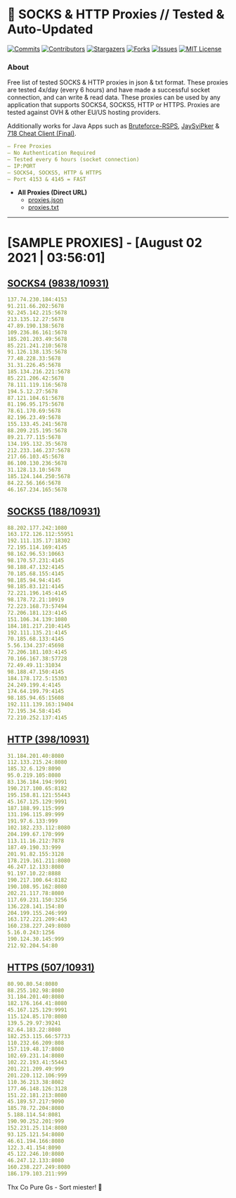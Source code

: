 <!-- MARKDOWN LINKS & IMAGES -->
<!-- https://www.markdownguide.org/basic-syntax/#reference-style-links -->
[contributors-shield]: https://img.shields.io/github/contributors/KaiBurton/free-proxies-autoupdated?style=for-the-badge
[contributors-url]: https://github.com/KaiBurton/free-proxies-autoupdated/graphs/contributors
[forks-shield]: https://img.shields.io/github/forks/KaiBurton/free-proxies-autoupdated?style=for-the-badge
[forks-url]: https://github.com/KaiBurton/free-proxies-autoupdated/network/members
[stars-shield]: https://img.shields.io/github/stars/KaiBurton/free-proxies-autoupdated?style=for-the-badge
[stars-url]: https://github.com/KaiBurton/free-proxies-autoupdated/stargazers
[issues-shield]: https://img.shields.io/github/issues/KaiBurton/free-proxies-autoupdated?style=for-the-badge
[issues-url]: https://github.com/KaiBurton/free-proxies-autoupdated/issues
[license-shield]: https://img.shields.io/github/license/KaiBurton/free-proxies-autoupdated?style=for-the-badge
[license-url]: https://github.com/KaiBurton/free-proxies-autoupdated/blob/main/LICENSE
[commit-shield]: https://img.shields.io/github/last-commit/KaiBurton/free-proxies-autoupdated?style=for-the-badge
[commit-url]: https://github.com/KaiBurton/free-proxies-autoupdated/commits/main

# 🎁 SOCKS & HTTP Proxies // Tested & Auto-Updated

[![Commits][commit-shield]][commit-url]
[![Contributors][contributors-shield]][contributors-url]
[![Stargazers][stars-shield]][stars-url]
[![Forks][forks-shield]][forks-url]
[![Issues][issues-shield]][issues-url]
[![MIT License][license-shield]][license-url]

### About
Free list of tested SOCKS & HTTP proxies in json & txt format. These proxies are tested 4x/day (every 6 hours) and have made a successful socket connection, and can write & read data. These proxies can be used by any application that supports SOCKS4, SOCKS5, HTTP or HTTPS. Proxies are tested against OVH & other EU/US hosting providers.

Additionally works for Java Apps such as [Bruteforce-RSPS](https://github.com/KaiBurton/Bruteforce-RSPS), [JaySyiPker](https://github.com/JayArrowz/JaySyiPker) & [718 Cheat Client (Final)](https://github.com/KaiBurton/718-Cheat-Client-Final). 

```yaml
— Free Proxies
— No Authentication Required
— Tested every 6 hours (socket connection)
— IP:PORT
— SOCKS4, SOCKS5, HTTP & HTTPS
— Port 4153 & 4145 = FAST
```

- **All Proxies (Direct URL)**
  - [proxies.json](https://raw.githubusercontent.com/KaiBurton/free-proxies-autoupdated/main/proxies.json)
  - [proxies.txt](https://raw.githubusercontent.com/KaiBurton/free-proxies-autoupdated/main/proxies.txt)

---

# [SAMPLE PROXIES] - [August 02 2021 | 03:56:01]

## [SOCKS4 (9838/10931)](https://raw.githubusercontent.com/KaiBurton/free-proxies-autoupdated/main/proxies-socks4.txt)
```yaml
137.74.230.184:4153
91.211.66.202:5678
92.245.142.215:5678
213.135.12.27:5678
47.89.190.138:5678
109.236.86.161:5678
185.201.203.49:5678
85.221.241.210:5678
91.126.138.135:5678
77.48.228.33:5678
31.31.226.45:5678
185.134.216.221:5678
85.221.206.42:5678
78.111.119.116:5678
194.5.12.27:5678
87.121.104.61:5678
81.196.95.175:5678
78.61.170.69:5678
82.196.23.49:5678
155.133.45.241:5678
88.209.215.195:5678
89.21.77.115:5678
134.195.132.35:5678
212.233.146.237:5678
217.66.103.45:5678
86.100.130.236:5678
31.128.13.10:5678
185.124.144.250:5678
84.22.56.166:5678
46.167.234.165:5678
```

## [SOCKS5 (188/10931)](https://raw.githubusercontent.com/KaiBurton/free-proxies-autoupdated/main/proxies-socks5.txt)
```yaml
88.202.177.242:1080
163.172.126.112:55951
192.111.135.17:18302
72.195.114.169:4145
98.162.96.53:10663
98.170.57.231:4145
98.188.47.132:4145
70.185.68.155:4145
98.185.94.94:4145
98.185.83.121:4145
72.221.196.145:4145
98.178.72.21:10919
72.223.168.73:57494
72.206.181.123:4145
151.106.34.139:1080
184.181.217.210:4145
192.111.135.21:4145
70.185.68.133:4145
5.56.134.237:45698
72.206.181.103:4145
70.166.167.38:57728
72.49.49.11:31034
98.188.47.150:4145
184.178.172.5:15303
24.249.199.4:4145
174.64.199.79:4145
98.185.94.65:15608
192.111.139.163:19404
72.195.34.58:4145
72.210.252.137:4145
```

## [HTTP (398/10931)](https://raw.githubusercontent.com/KaiBurton/free-proxies-autoupdated/main/proxies-http.txt)
```yaml
31.184.201.40:8080
112.133.215.24:8080
185.32.6.129:8090
95.0.219.105:8080
83.136.184.194:9991
190.217.100.65:8182
195.158.81.121:55443
45.167.125.129:9991
187.188.99.115:999
131.196.115.89:999
191.97.6.133:999
102.182.233.112:8080
204.199.67.170:999
113.11.16.212:7878
187.49.190.33:999
201.91.82.155:3128
178.219.161.211:8080
46.247.12.133:8080
91.197.10.22:8888
190.217.100.64:8182
190.108.95.162:8080
202.21.117.78:8080
117.69.231.150:3256
136.228.141.154:80
204.199.155.246:999
163.172.221.209:443
160.238.227.249:8080
5.16.0.243:1256
190.124.30.145:999
212.92.204.54:80
```

## [HTTPS (507/10931)](https://raw.githubusercontent.com/KaiBurton/free-proxies-autoupdated/main/proxies-https.txt)
```yaml
80.90.80.54:8080
88.255.102.98:8080
31.184.201.40:8080
182.176.164.41:8080
45.167.125.129:9991
115.124.85.170:8080
139.5.29.97:39241
82.64.183.22:8080
182.253.115.66:57733
110.232.66.209:808
157.119.48.17:8080
102.69.231.14:8080
102.22.193.41:55443
201.221.209.49:999
201.220.112.106:999
110.36.213.38:8082
177.46.148.126:3128
151.22.181.213:8080
45.189.57.217:9090
185.78.72.204:8080
5.188.114.54:8081
190.90.252.201:999
152.231.25.114:8080
93.125.121.54:8080
46.61.194.166:8080
122.3.41.154:8090
45.122.246.10:8080
46.247.12.133:8080
160.238.227.249:8080
186.179.103.211:999
```



Thx Co Pure Gs - Sort miester! 💟